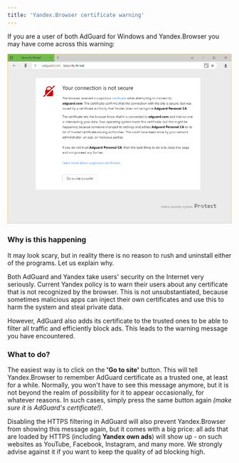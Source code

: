 ```yaml
---
title: 'Yandex.Browser certificate warning'
---
```


If you are a user of both AdGuard for Windows and Yandex.Browser you may have come across this warning:

![](yandex-cert-en.png)

### Why is this happening

It may look scary, but in reality there is no reason to rush and uninstall either of the programs. Let us explain why.

Both AdGuard and Yandex take users' security on the Internet very seriously. Current Yandex policy is to warn their users about any certificate that is not recognized by the browser. This is not unsubstantiated, because sometimes malicious apps can inject their own certificates and use this to harm the system and steal private data. 

However, AdGuard also adds its certificate to the trusted ones to be able to filter all traffic and efficiently block ads. This leads to the warning message you have encountered.

### What to do?

The easiest way is to click on the **'Go to site'** button. This will tell Yandex.Browser to remember AdGuard certificate as a trusted one, at least for a while. Normally, you won't have to see this message anymore, but it is not beyond the realm of possibility for it to appear occasionally, for whatever reasons. In such cases, simply press the same button again *(make sure it is AdGuard's certificate!)*.

Disabling the HTTPS filtering in AdGuard will also prevent Yandex.Browser from showing this message again, but it comes with a big price: all ads that are loaded by HTTPS (including **Yandex own ads**) will show up - on such websites as YouTube, Facebook, Instagram, and many more. We strongly advise against it if you want to keep the quality of ad blocking high.
